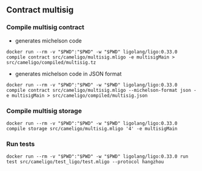 ## Contract multisig

### Compile multisig contract 
- generates michelson code 
```
docker run --rm -v "$PWD":"$PWD" -w "$PWD" ligolang/ligo:0.33.0 compile contract src/cameligo/multisig.mligo -e multisigMain > src/cameligo/compiled/multisig.tz
```
- generates michelson code in JSON format
```
docker run --rm -v "$PWD":"$PWD" -w "$PWD" ligolang/ligo:0.33.0 compile contract src/cameligo/multisig.mligo --michelson-format json -e multisigMain > src/cameligo/compiled/multisig.json
```

### Compile multisig storage
```
docker run --rm -v "$PWD":"$PWD" -w "$PWD" ligolang/ligo:0.33.0 compile storage src/cameligo/multisig.mligo '4' -e multisigMain
```

### Run tests 
```
docker run --rm -v "$PWD":"$PWD" -w "$PWD" ligolang/ligo:0.33.0 run test src/cameligo/test_ligo/test.mligo --protocol hangzhou
```
